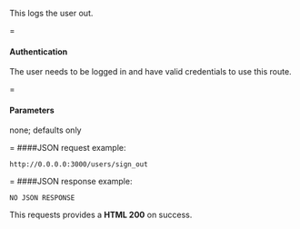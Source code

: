 <!-- --- title: NAME OF THE ROUTE -->

This logs the user out.

=
#### Authentication

The user needs to be logged in and have valid credentials to use this route.

=
#### Parameters

none; defaults only

=
####JSON request example:
```
http://0.0.0.0:3000/users/sign_out
```

=
####JSON response example:

```
NO JSON RESPONSE
```

This requests provides a <strong>HTML 200</strong> on success.
